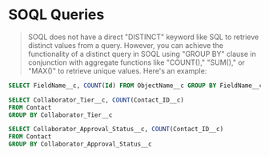 # SOQL Queries

> SOQL does not have a direct "DISTINCT" keyword like SQL to retrieve distinct values from a query. However, you can achieve the functionality of a distinct query in SOQL using "GROUP BY" clause in conjunction with aggregate functions like "COUNT()," "SUM()," or "MAX()" to retrieve unique values. Here's an example:

```sql
SELECT FieldName__c, COUNT(Id) FROM ObjectName__c GROUP BY FieldName__c
```

```sql
SELECT Collaborator_Tier__c, COUNT(Contact_ID__c)
FROM Contact 
GROUP BY Collaborator_Tier__c

SELECT Collaborator_Approval_Status__c, COUNT(Contact_ID__c) 
FROM Contact 
GROUP BY Collaborator_Approval_Status__c
```

